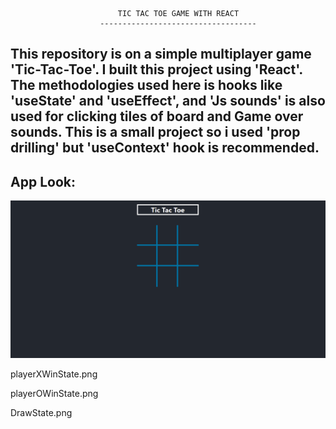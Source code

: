                             TIC TAC TOE GAME WITH REACT
                        -----------------------------------

This repository is on a simple multiplayer game 'Tic-Tac-Toe'. 
I built this project using 'React'.
The methodologies used here is hooks like 'useState' and 'useEffect', and 'Js sounds' is also used for clicking tiles of board and Game over sounds.
This is a small project so i used 'prop drilling' but 'useContext' hook is recommended.
-------------------------------------------------------------------------------------------
App Look:
--------
<img src="./TicTacToeApp.png"/>

playerXWinState.png

playerOWinState.png

DrawState.png


